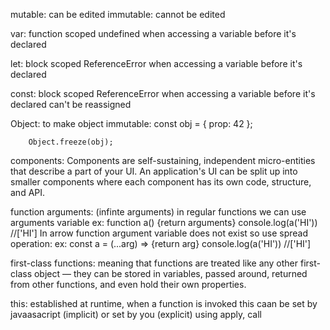mutable: can be edited
immutable: cannot be edited

var: 
  function scoped
  undefined when accessing a variable before it's declared

let: 
  block scoped
  ReferenceError when accessing a variable before it's declared

const:
  block scoped
  ReferenceError when accessing a variable before it's declared
  can't be reassigned


Object:
    to make object immutable:
        const obj = {
        prop: 42
        };

        Object.freeze(obj);

components:
    Components are self-sustaining, independent micro-entities that describe a part of your UI. An application's UI can be split up into smaller components where each component has its own code, structure, and API.

function arguments: (infinte arguments)
    in regular functions we can use arguments variable 
        ex: function a() {return arguments}
            console.log(a('HI')) //['HI']
    In arrow function argument variable does not exist so use spread operation:
        ex: const a = (...arg) => {return arg}
            console.log(a('HI')) //['HI']
            
first-class functions:
    meaning that functions are treated like any other first-class object — they can be stored in variables, passed around, returned from other functions, and even hold their own properties.

this:
    established at runtime, when a function is invoked
    this caan be set by javaasacript (implicit) or set by you (explicit) using apply, call